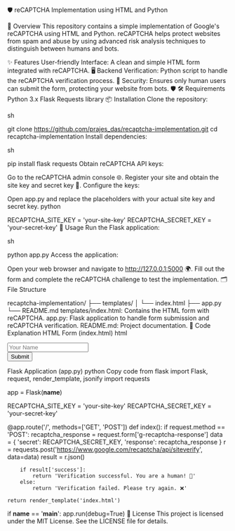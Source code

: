 🛡️ reCAPTCHA Implementation using HTML and Python


📖 Overview
This repository contains a simple implementation of Google's reCAPTCHA using HTML and Python. reCAPTCHA helps protect websites from spam and abuse by using advanced risk analysis techniques to distinguish between humans and bots.

✨ Features
User-friendly Interface: A clean and simple HTML form integrated with reCAPTCHA. 🖥️
Backend Verification: Python script to handle the reCAPTCHA verification process. 🐍
Security: Ensures only human users can submit the form, protecting your website from bots. 🛡️
🛠️ Requirements
Python 3.x
Flask
Requests library
📦 Installation
Clone the repository:

sh

git clone https://github.com/prajes_das/recaptcha-implementation.git
cd recaptcha-implementation
Install dependencies:

sh

pip install flask requests
Obtain reCAPTCHA API keys:

Go to the reCAPTCHA admin console 🌐.
Register your site and obtain the site key and secret key 🔑.
Configure the keys:

Open app.py and replace the placeholders with your actual site key and secret key.
python

RECAPTCHA_SITE_KEY = 'your-site-key'
RECAPTCHA_SECRET_KEY = 'your-secret-key'
🚀 Usage
Run the Flask application:

sh

python app.py
Access the application:

Open your web browser and navigate to http://127.0.0.1:5000 🌍.
Fill out the form and complete the reCAPTCHA challenge to test the implementation.
🗂️ File Structure

recaptcha-implementation/
├── templates/
│   └── index.html
├── app.py
└── README.md
templates/index.html: Contains the HTML form with reCAPTCHA.
app.py: Flask application to handle form submission and reCAPTCHA verification.
README.md: Project documentation.
📝 Code Explanation
HTML Form (index.html)
html

<!DOCTYPE html>
<html lang="en">
<head>
    <meta charset="UTF-8">
    <meta name="viewport" content="width=device-width, initial-scale=1.0">
    <title>reCAPTCHA Example</title>
    <script src="https://www.google.com/recaptcha/api.js" async defer></script>
</head>
<body>
    <form action="/" method="POST">
        <input type="text" name="name" placeholder="Your Name" required>
        <div class="g-recaptcha" data-sitekey="your-site-key"></div>
        <button type="submit">Submit</button>
    </form>
</body>
</html>
Flask Application (app.py)
python
Copy code
from flask import Flask, request, render_template, jsonify
import requests

app = Flask(__name__)

RECAPTCHA_SITE_KEY = 'your-site-key'
RECAPTCHA_SECRET_KEY = 'your-secret-key'

@app.route('/', methods=['GET', 'POST'])
def index():
    if request.method == 'POST':
        recaptcha_response = request.form['g-recaptcha-response']
        data = {
            'secret': RECAPTCHA_SECRET_KEY,
            'response': recaptcha_response
        }
        r = requests.post('https://www.google.com/recaptcha/api/siteverify', data=data)
        result = r.json()

        if result['success']:
            return 'Verification successful. You are a human! 🎉'
        else:
            return 'Verification failed. Please try again. ❌'

    return render_template('index.html')

if __name__ == '__main__':
    app.run(debug=True)
📜 License
This project is licensed under the MIT License. See the LICENSE file for details.
